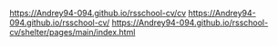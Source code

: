 https://Andrey94-094.github.io/rsschool-cv/cv
https://Andrey94-094.github.io/rsschool-cv/
https://Andrey94-094.github.io/rsschool-cv/shelter/pages/main/index.html
